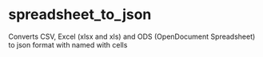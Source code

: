 # spreadsheet_to_json
Converts CSV, Excel (xlsx and xls) and ODS (OpenDocument Spreadsheet) to json format with named with cells
